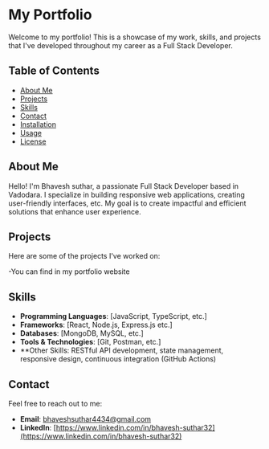 # My Portfolio

Welcome to my portfolio! This is a showcase of my work, skills, and projects that I've developed throughout my career as a Full Stack Developer. 

## Table of Contents

- [About Me](#about-me)
- [Projects](#projects)
- [Skills](#skills)
- [Contact](#contact)
- [Installation](#installation)
- [Usage](#usage)
- [License](#license)

## About Me

Hello! I'm Bhavesh suthar, a passionate Full Stack Developer based in Vadodara. I specialize in building responsive web applications, creating user-friendly interfaces, etc. My goal is to create impactful and efficient solutions that enhance user experience.

## Projects

Here are some of the projects I've worked on:

-You can find in my portfolio website

## Skills

- **Programming Languages**: [JavaScript, TypeScript, etc.]
- **Frameworks**: [React, Node.js, Express.js etc.]
- **Databases**: [MongoDB, MySQL, etc.]
- **Tools & Technologies**: [Git, Postman, etc.]
- **Other Skills: RESTful API development, state management, responsive design, continuous integration (GitHub Actions)

## Contact

Feel free to reach out to me:

- **Email**: [bhaveshsuthar4434@gmail.com](mailto:bhaveshsuthar4434@gmail.com)
- **LinkedIn**: [https://www.linkedin.com/in/bhavesh-suthar32](https://www.linkedin.com/in/bhavesh-suthar32)
